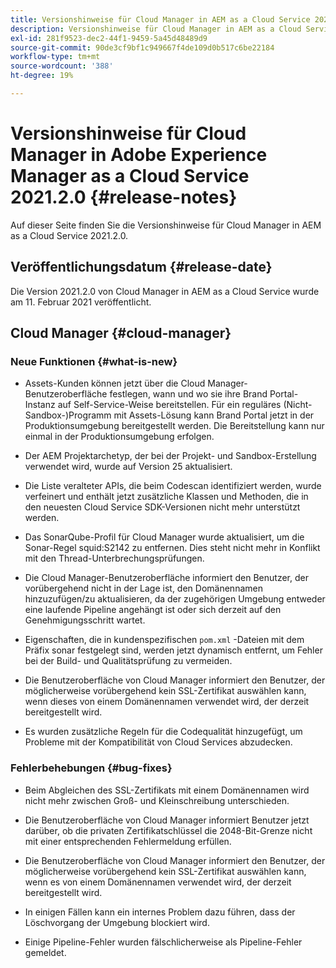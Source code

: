 ```yaml
---
title: Versionshinweise für Cloud Manager in AEM as a Cloud Service 2021.2.0
description: Versionshinweise für Cloud Manager in AEM as a Cloud Service 2021.2.0
exl-id: 281f9523-dec2-44f1-9459-5a45d48489d9
source-git-commit: 90de3cf9bf1c949667f4de109d0b517c6be22184
workflow-type: tm+mt
source-wordcount: '388'
ht-degree: 19%

---
```


# Versionshinweise für Cloud Manager in Adobe Experience Manager as a Cloud Service 2021.2.0 {#release-notes}

Auf dieser Seite finden Sie die Versionshinweise für Cloud Manager in AEM as a Cloud Service 2021.2.0.

## Veröffentlichungsdatum {#release-date}

Die Version 2021.2.0 von Cloud Manager in AEM as a Cloud Service wurde am 11. Februar 2021 veröffentlicht.

## Cloud Manager {#cloud-manager}

### Neue Funktionen {#what-is-new}

* Assets-Kunden können jetzt über die Cloud Manager-Benutzeroberfläche festlegen, wann und wo sie ihre Brand Portal-Instanz auf Self-Service-Weise bereitstellen. Für ein reguläres (Nicht-Sandbox-)Programm mit Assets-Lösung kann Brand Portal jetzt in der Produktionsumgebung bereitgestellt werden. Die Bereitstellung kann nur einmal in der Produktionsumgebung erfolgen.

* Der AEM Projektarchetyp, der bei der Projekt- und Sandbox-Erstellung verwendet wird, wurde auf Version 25 aktualisiert.

* Die Liste veralteter APIs, die beim Codescan identifiziert werden, wurde verfeinert und enthält jetzt zusätzliche Klassen und Methoden, die in den neuesten Cloud Service SDK-Versionen nicht mehr unterstützt werden.

* Das SonarQube-Profil für Cloud Manager wurde aktualisiert, um die Sonar-Regel squid:S2142 zu entfernen. Dies steht nicht mehr in Konflikt mit den Thread-Unterbrechungsprüfungen.

* Die Cloud Manager-Benutzeroberfläche informiert den Benutzer, der vorübergehend nicht in der Lage ist, den Domänennamen hinzuzufügen/zu aktualisieren, da der zugehörigen Umgebung entweder eine laufende Pipeline angehängt ist oder sich derzeit auf den Genehmigungsschritt wartet.

* Eigenschaften, die in kundenspezifischen `pom.xml` -Dateien mit dem Präfix sonar festgelegt sind, werden jetzt dynamisch entfernt, um Fehler bei der Build- und Qualitätsprüfung zu vermeiden.

* Die Benutzeroberfläche von Cloud Manager informiert den Benutzer, der möglicherweise vorübergehend kein SSL-Zertifikat auswählen kann, wenn dieses von einem Domänennamen verwendet wird, der derzeit bereitgestellt wird.

* Es wurden zusätzliche Regeln für die Codequalität hinzugefügt, um Probleme mit der Kompatibilität von Cloud Services abzudecken.

### Fehlerbehebungen {#bug-fixes}

* Beim Abgleichen des SSL-Zertifikats mit einem Domänennamen wird nicht mehr zwischen Groß- und Kleinschreibung unterschieden.

* Die Benutzeroberfläche von Cloud Manager informiert Benutzer jetzt darüber, ob die privaten Zertifikatschlüssel die 2048-Bit-Grenze nicht mit einer entsprechenden Fehlermeldung erfüllen.

* Die Benutzeroberfläche von Cloud Manager informiert den Benutzer, der möglicherweise vorübergehend kein SSL-Zertifikat auswählen kann, wenn es von einem Domänennamen verwendet wird, der derzeit bereitgestellt wird.

* In einigen Fällen kann ein internes Problem dazu führen, dass der Löschvorgang der Umgebung blockiert wird.

* Einige Pipeline-Fehler wurden fälschlicherweise als Pipeline-Fehler gemeldet.
